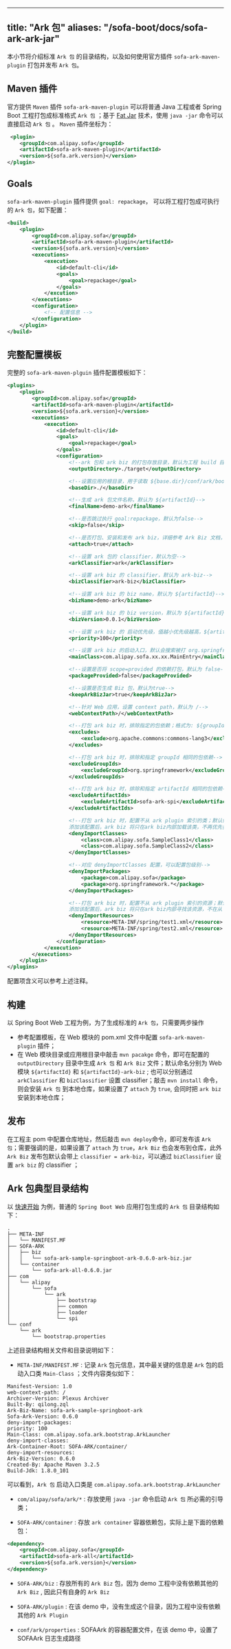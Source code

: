 
---

title: "Ark 包"
aliases: "/sofa-boot/docs/sofa-ark-ark-jar"
---

本小节将介绍标准 `Ark 包` 的目录结构，以及如何使用官方插件 `sofa-ark-maven-plugin` 打包并发布 `Ark 包`。

## Maven 插件

官方提供 `Maven` 插件 `sofa-ark-maven-plugin` 可以将普通 Java 工程或者 Spring Boot 工程打包成标准格式 `Ark 包` ；基于 [Fat Jar](https://docs.spring.io/spring-boot/docs/current/reference/html/executable-jar.html#executable-jar-jar-file-structure) 技术，使用 `java -jar` 命令可以直接启动 `Ark 包` 。 `Maven` 插件坐标为：

```xml
 <plugin>
    <groupId>com.alipay.sofa</groupId>
    <artifactId>sofa-ark-maven-plugin</artifactId>
    <version>${sofa.ark.version}</version>
</plugin>
```

## Goals

`sofa-ark-maven-plugin` 插件提供 `goal: repackage`， 可以将工程打包成可执行的 `Ark 包`，如下配置：

```xml
<build>
    <plugin>
        <groupId>com.alipay.sofa</groupId>
        <artifactId>sofa-ark-maven-plugin</artifactId>
        <version>${sofa.ark.version}</version>
        <executions>
            <execution>
                <id>default-cli</id>
                <goals>
                    <goal>repackage</goal>
                </goals>
            </excution>
        </executions>
        <configuration>
            <!-- 配置信息 -->
        </configuration>
    </plugin>
</build>
```

## 完整配置模板

完整的 `sofa-ark-maven-plguin` 插件配置模板如下：

```xml
<plugins>
    <plugin>
        <groupId>com.alipay.sofa</groupId>
        <artifactId>sofa-ark-maven-plugin</artifactId>
        <version>${sofa.ark.version}</version>
        <executions>
            <execution>
                <id>default-cli</id>
                <goals>
                    <goal>repackage</goal>
                </goals>
                <configuration>
                    <!--ark 包和 ark biz 的打包存放目录，默认为工程 build 目录-->
                    <outputDirectory>./target</outputDirectory>

                    <!--设置应用的根目录，用于读取 ${base.dir}/conf/ark/bootstrap.application 配置文件，默认为 ${project.basedir}-->
                    <baseDir>./</baseDir>

                    <!--生成 ark 包文件名称，默认为 ${artifactId}-->
                    <finalName>demo-ark</finalName>

                    <!--是否跳过执行 goal:repackage，默认为false-->
                    <skip>false</skip>

                    <!--是否打包、安装和发布 ark biz，详细参考 Ark Biz 文档，默认为false-->
                    <attach>true</attach>

                    <!--设置 ark 包的 classifier，默认为空-->
                    <arkClassifier>ark</arkClassifier>

                    <!--设置 ark biz 的 classifier，默认为 ark-biz-->
                    <bizClassifier>ark-biz</bizClassifier>

                    <!--设置 ark biz 的 biz name，默认为 ${artifactId}-->
                    <bizName>demo-ark</bizName>

                    <!--设置 ark biz 的 biz version，默认为 ${artifactId}-->
                    <bizVersion>0.0.1</bizVersion>

                    <!--设置 ark biz 的 启动优先级，值越小优先级越高，${artifactId}-->
                    <priority>100</priority>

                    <!--设置 ark biz 的启动入口，默认会搜索被打 org.springframework.boot.autoconfigure.SpringBootApplication 注解且含有 main 方法的入口类-->
                    <mainClass>com.alipay.sofa.xx.xx.MainEntry</mainClass>

                    <!--设置是否将 scope=provided 的依赖打包，默认为 false-->
                    <packageProvided>false</packageProvided>

                    <!--设置是否生成 Biz 包，默认为true-->
                    <keepArkBizJar>true</keepArkBizJar>

                    <!--针对 Web 应用，设置 context path，默认为 /-->
                    <webContextPath>/</webContextPath>

                    <!--打包 ark biz 时，排除指定的包依赖；格式为: ${groupId:artifactId} 或者 ${groupId:artifactId:classifier}-->
                    <excludes>
                        <exclude>org.apache.commons:commons-lang3</exclude>
                    </excludes>

                    <!--打包 ark biz 时，排除和指定 groupId 相同的包依赖-->
                    <excludeGroupIds>
                        <excludeGroupId>org.springframework</excludeGroupId>
                    </excludeGroupIds>

                    <!--打包 ark biz 时，排除和指定 artifactId 相同的包依赖-->
                    <excludeArtifactIds>
                        <excludeArtifactId>sofa-ark-spi</excludeArtifactId>
                    </excludeArtifactIds>

                    <!--打包 ark biz 时，配置不从 ark plugin 索引的类；默认情况下，ark biz 会优先索引所有 ark plugin 的导出类，
                    添加该配置后，ark biz 将只在ark biz内部加载该类，不再优先委托 ark plugin 加载-->
                    <denyImportClasses>
                        <class>com.alipay.sofa.SampleClass1</class>
                        <class>com.alipay.sofa.SampleClass2</class>
                    </denyImportClasses>

                    <!--对应 denyImportClasses 配置，可以配置包级别-->
                    <denyImportPackages>
                        <package>com.alipay.sofa</package>
                        <package>org.springframework.*</package>
                    </denyImportPackages>

                    <!--打包 ark biz 时，配置不从 ark plugin 索引的资源；默认情况下，ark biz 会优先索引所有 ark plugin 的导出资源,
                    添加该配置后，ark biz 将只在ark biz内部寻找该资源，不在从 ark plugin 查找-->
                    <denyImportResources>
                        <resource>META-INF/spring/test1.xml</resource>
                        <resource>META-INF/spring/test2.xml</resource>
                    </denyImportResources>
                </configuration>
            </execution>
        </executions>
    </plugin>
</plugins>
```

配置项含义可以参考上述注释。

## 构建

以 Spring Boot Web 工程为例，为了生成标准的 `Ark 包`，只需要两步操作

* 参考配置模板，在 Web 模块的 pom.xml 文件中配置 `sofa-ark-maven-plugin` 插件；
* 在 Web 模块目录或应用根目录中敲击 `mvn pacakge` 命令，即可在配置的 `outputDirectory` 目录中生成 `Ark 包` 和 `Ark Biz` 文件；默认命名分别为 Web 模块 `${artifactId}` 和 `${artifactId}-ark-biz` ; 也可以分别通过 `arkClassifier` 和 `bizClassifier` 设置 classifier；敲击 `mvn install` 命令，则会安装 `Ark 包` 到本地仓库，如果设置了 `attach` 为 `true`, 会同时把 `ark biz` 安装到本地仓库；

## 发布

在工程主 pom 中配置仓库地址，然后敲击 `mvn deploy`命令，即可发布该 `Ark 包`；需要强调的是，如果设置了 `attach` 为 `true`，`Ark Biz` 也会发布到仓库，此外 `Ark Biz` 发布包默认会带上 `classifier = ark-biz`，可以通过 `bizClassifier` 设置 `ark biz` 的 classifier ；

## Ark 包典型目录结构

以 [快速开始](../sofa-ark-ark-demo) 为例，普通的 `Spring Boot Web` 应用打包生成的 `Ark 包` 目录结构如下：

```text
.
├── META-INF
│   └── MANIFEST.MF
├── SOFA-ARK
│   ├── biz
│   │   └── sofa-ark-sample-springboot-ark-0.6.0-ark-biz.jar
│   └── container
│       └── sofa-ark-all-0.6.0.jar
├── com
│   └── alipay
│       └── sofa
│           └── ark
│               ├── bootstrap
│               ├── common
│               ├── loader
│               └── spi
└── conf
    └── ark
        └── bootstrap.properties

```

上述目录结构相关文件和目录说明如下：

* `META-INF/MANIFEST.MF` : 记录 `Ark` 包元信息，其中最关键的信息是 `Ark` 包的启动入口类 `Main-Class` ；文件内容类似如下：

```manifest
Manifest-Version: 1.0
web-context-path: /
Archiver-Version: Plexus Archiver
Built-By: qilong.zql
Ark-Biz-Name: sofa-ark-sample-springboot-ark
Sofa-Ark-Version: 0.6.0
deny-import-packages:
priority: 100
Main-Class: com.alipay.sofa.ark.bootstrap.ArkLauncher
deny-import-classes:
Ark-Container-Root: SOFA-ARK/container/
deny-import-resources:
Ark-Biz-Version: 0.6.0
Created-By: Apache Maven 3.2.5
Build-Jdk: 1.8.0_101
```

可以看到，`Ark 包` 启动入口类是 `com.alipay.sofa.ark.bootstrap.ArkLauncher`

* `com/alipay/sofa/ark/*` : 存放使用 `java -jar` 命令启动 `Ark 包`  所必需的引导类；

* `SOFA-ARK/container` : 存放 `ark container` 容器依赖包，实际上是下面的依赖包：

```xml
<dependency>
    <groupId>com.alipay.sofa</groupId>
    <artifactId>sofa-ark-all</artifactId>
    <version>${sofa.ark.version}</version>
</dependency>
```

* `SOFA-ARK/biz` : 存放所有的 `Ark Biz` 包，因为 demo 工程中没有依赖其他的 `Ark Biz` , 因此只有自身的 `Ark Biz`

* `SOFA-ARK/plugin` : 在该 demo 中，没有生成这个目录，因为工程中没有依赖其他的 `Ark Plugin`

* `conf/ark/properties` : SOFAArk 的容器配置文件，在该 demo 中，设置了 SOFAArk 日志生成路径

